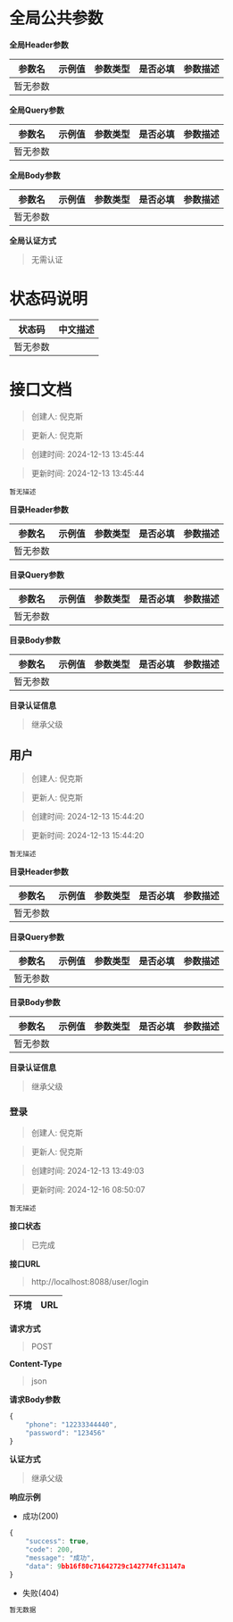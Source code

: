 # 全局公共参数

**全局Header参数**

| 参数名 | 示例值 | 参数类型 | 是否必填 | 参数描述 |
| --- | --- | ---- | ---- | ---- |
| 暂无参数 |

**全局Query参数**

| 参数名 | 示例值 | 参数类型 | 是否必填 | 参数描述 |
| --- | --- | ---- | ---- | ---- |
| 暂无参数 |

**全局Body参数**

| 参数名 | 示例值 | 参数类型 | 是否必填 | 参数描述 |
| --- | --- | ---- | ---- | ---- |
| 暂无参数 |

**全局认证方式**

> 无需认证

# 状态码说明

| 状态码 | 中文描述 |
| --- | ---- |
| 暂无参数 |

# 接口文档

> 创建人: 倪克斯

> 更新人: 倪克斯

> 创建时间: 2024-12-13 13:45:44

> 更新时间: 2024-12-13 13:45:44

```text
暂无描述
```

**目录Header参数**

| 参数名 | 示例值 | 参数类型 | 是否必填 | 参数描述 |
| --- | --- | ---- | ---- | ---- |
| 暂无参数 |

**目录Query参数**

| 参数名 | 示例值 | 参数类型 | 是否必填 | 参数描述 |
| --- | --- | ---- | ---- | ---- |
| 暂无参数 |

**目录Body参数**

| 参数名 | 示例值 | 参数类型 | 是否必填 | 参数描述 |
| --- | --- | ---- | ---- | ---- |
| 暂无参数 |

**目录认证信息**

> 继承父级

## 用户

> 创建人: 倪克斯

> 更新人: 倪克斯

> 创建时间: 2024-12-13 15:44:20

> 更新时间: 2024-12-13 15:44:20

```text
暂无描述
```

**目录Header参数**

| 参数名 | 示例值 | 参数类型 | 是否必填 | 参数描述 |
| --- | --- | ---- | ---- | ---- |
| 暂无参数 |

**目录Query参数**

| 参数名 | 示例值 | 参数类型 | 是否必填 | 参数描述 |
| --- | --- | ---- | ---- | ---- |
| 暂无参数 |

**目录Body参数**

| 参数名 | 示例值 | 参数类型 | 是否必填 | 参数描述 |
| --- | --- | ---- | ---- | ---- |
| 暂无参数 |

**目录认证信息**

> 继承父级

### 登录

> 创建人: 倪克斯

> 更新人: 倪克斯

> 创建时间: 2024-12-13 13:49:03

> 更新时间: 2024-12-16 08:50:07

```text
暂无描述
```

**接口状态**

> 已完成

**接口URL**

> http://localhost:8088/user/login

| 环境  | URL |
| --- | --- |


**请求方式**

> POST

**Content-Type**

> json

**请求Body参数**

```javascript
{
    "phone": "12233344440",
    "password": "123456"
}
```

**认证方式**

> 继承父级

**响应示例**

* 成功(200)

```javascript
{
    "success": true,
    "code": 200,
    "message": "成功",
    "data": 9bb16f80c71642729c142774fc31147a
}
```

* 失败(404)

```javascript
暂无数据
```
